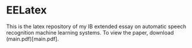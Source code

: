 # EELatex

This is the latex repository of my IB extended essay on automatic speech recognition machine learning systems. To view the paper, download (main.pdf)[main.pdf].
